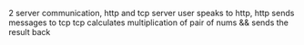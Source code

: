 2 server communication, http and tcp server
user speaks to http, http sends messages to tcp
tcp calculates multiplication of pair of nums && sends the result back
